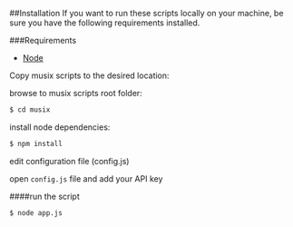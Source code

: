 ##Installation
If you want to run these scripts locally on your machine, be sure you have the following requirements installed.

###Requirements

- [Node](http://nodejs.org/download/)


Copy musix scripts to the desired location:

browse to musix scripts root folder:

``` sh
$ cd musix
```

install node dependencies:

``` sh
$ npm install
```

edit configuration file (config.js)

open ```config.js``` file and add your API key


####run the script

``` sh
$ node app.js
```
